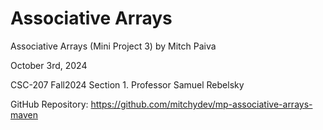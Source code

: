 Associative Arrays
==================

Associative Arrays (Mini Project 3) by Mitch Paiva

October 3rd, 2024

CSC-207 Fall2024 Section 1.
Professor Samuel Rebelsky

GitHub Repository: <https://github.com/mitchydev/mp-associative-arrays-maven>


